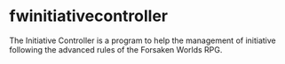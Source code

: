 # fwinitiativecontroller
The Initiative Controller is a program to help the management of initiative following the advanced rules
of the Forsaken Worlds RPG.